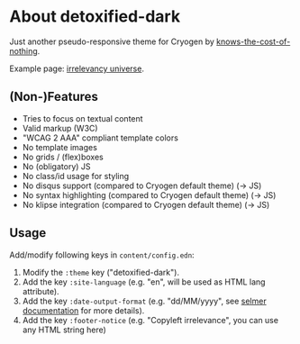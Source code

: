 # About detoxified-dark

Just another pseudo-responsive theme for Cryogen by [knows-the-cost-of-nothing](https://github.com/knows-the-cost-of-nothing). 

Example page: [irrelevancy universe](https://knows-the-cost-of-nothing.github.io/).

## (Non-)Features

* Tries to focus on textual content
* Valid markup (W3C)
* "WCAG 2 AAA" compliant template colors
* No template images
* No grids / (flex)boxes
* No (obligatory) JS
* No class/id usage for styling
* No disqus support (compared to Cryogen default theme) (-> JS)
* No syntax highlighting (compared to Cryogen default theme) (-> JS)
* No klipse integration (compared to Cryogen default theme) (-> JS)


## Usage

Add/modify following keys in `content/config.edn`:

1. Modify the `:theme` key ("detoxified-dark").
2. Add the key `:site-language` (e.g. "en", will be used as HTML lang attribute).
3. Add the key `:date-output-format` (e.g. "dd/MM/yyyy", see [selmer documentation](https://github.com/yogthos/Selmer#date) for more details).
4. Add the key `:footer-notice` (e.g. "Copyleft irrelevance", you can use any HTML string here)
